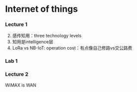 # Internet of things

### Lecture  1

2. 感传知用：three technology levels
3. 知用是intelligence层
4. LoRa vs NB-IoT: operation cost：有点像自己修路vs交公路费

### Lab 1

### Lecture 2

WiMAX is WAN

